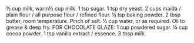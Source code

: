 ½ cup milk, warm½ cup milk.
1 tsp sugar.
1 tsp dry yeast.
2 cups maida / plain flour / all purpose flour / refined flour.
¼ tsp baking powder.
2 tbsp butter, room temperature.
Pinch of salt.
½ cup water, or as required.
Oil to grease & deep fry.
FOR CHOCOLATE GLAZE:
1 cup powdered sugar.
¼ cup cocoa powder.
1 tsp vanilla extract / essence.
3 tbsp milk.